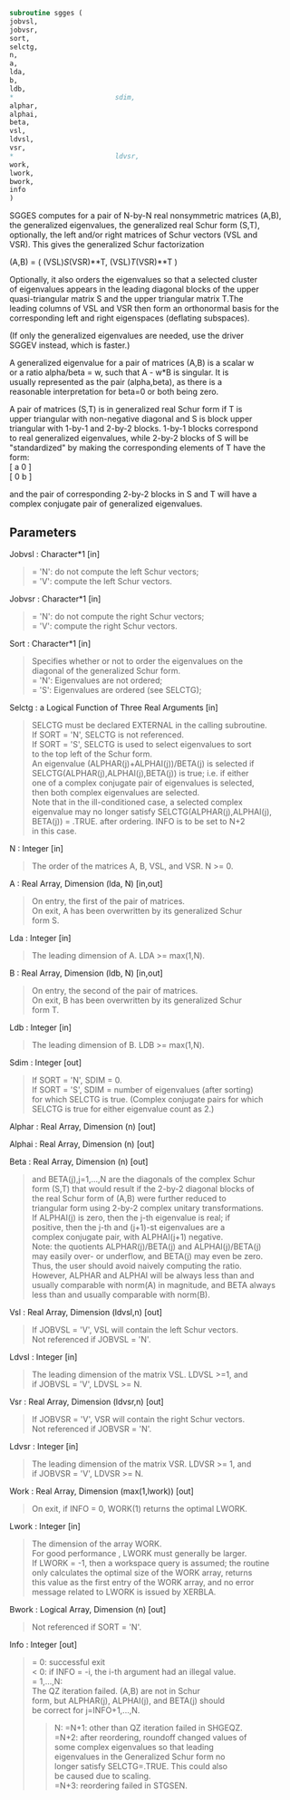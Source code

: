 ```fortran  
subroutine sgges (  
jobvsl,  
jobvsr,  
sort,  
selctg,  
n,  
a,  
lda,  
b,  
ldb,  
*                         sdim,  
alphar,  
alphai,  
beta,  
vsl,  
ldvsl,  
vsr,  
*                         ldvsr,  
work,  
lwork,  
bwork,  
info  
)  
```  
  
SGGES computes for a pair of N-by-N real nonsymmetric matrices (A,B),  
the generalized eigenvalues, the generalized real Schur form (S,T),  
optionally, the left and/or right matrices of Schur vectors (VSL and  
VSR). This gives the generalized Schur factorization  
  
(A,B) = ( (VSL)*S*(VSR)**T, (VSL)*T*(VSR)**T )  
  
Optionally, it also orders the eigenvalues so that a selected cluster  
of eigenvalues appears in the leading diagonal blocks of the upper  
quasi-triangular matrix S and the upper triangular matrix T.The  
leading columns of VSL and VSR then form an orthonormal basis for the  
corresponding left and right eigenspaces (deflating subspaces).  
  
(If only the generalized eigenvalues are needed, use the driver  
SGGEV instead, which is faster.)  
  
A generalized eigenvalue for a pair of matrices (A,B) is a scalar w  
or a ratio alpha/beta = w, such that  A - w*B is singular.  It is  
usually represented as the pair (alpha,beta), as there is a  
reasonable interpretation for beta=0 or both being zero.  
  
A pair of matrices (S,T) is in generalized real Schur form if T is  
upper triangular with non-negative diagonal and S is block upper  
triangular with 1-by-1 and 2-by-2 blocks.  1-by-1 blocks correspond  
to real generalized eigenvalues, while 2-by-2 blocks of S will be  
"standardized" by making the corresponding elements of T have the  
form:  
[  a  0  ]  
[  0  b  ]  
  
and the pair of corresponding 2-by-2 blocks in S and T will have a  
complex conjugate pair of generalized eigenvalues.  
  
  
## Parameters  
Jobvsl : Character*1 [in]  
> = 'N':  do not compute the left Schur vectors;  
> = 'V':  compute the left Schur vectors.  
  
Jobvsr : Character*1 [in]  
> = 'N':  do not compute the right Schur vectors;  
> = 'V':  compute the right Schur vectors.  
  
Sort : Character*1 [in]  
> Specifies whether or not to order the eigenvalues on the  
> diagonal of the generalized Schur form.  
> = 'N':  Eigenvalues are not ordered;  
> = 'S':  Eigenvalues are ordered (see SELCTG);  
  
Selctg : a Logical Function of Three Real Arguments [in]  
> SELCTG must be declared EXTERNAL in the calling subroutine.  
> If SORT = 'N', SELCTG is not referenced.  
> If SORT = 'S', SELCTG is used to select eigenvalues to sort  
> to the top left of the Schur form.  
> An eigenvalue (ALPHAR(j)+ALPHAI(j))/BETA(j) is selected if  
> SELCTG(ALPHAR(j),ALPHAI(j),BETA(j)) is true; i.e. if either  
> one of a complex conjugate pair of eigenvalues is selected,  
> then both complex eigenvalues are selected.  
> Note that in the ill-conditioned case, a selected complex  
> eigenvalue may no longer satisfy SELCTG(ALPHAR(j),ALPHAI(j),  
> BETA(j)) = .TRUE. after ordering. INFO is to be set to N+2  
> in this case.  
  
N : Integer [in]  
> The order of the matrices A, B, VSL, and VSR.  N >= 0.  
  
A : Real Array, Dimension (lda, N) [in,out]  
> On entry, the first of the pair of matrices.  
> On exit, A has been overwritten by its generalized Schur  
> form S.  
  
Lda : Integer [in]  
> The leading dimension of A.  LDA >= max(1,N).  
  
B : Real Array, Dimension (ldb, N) [in,out]  
> On entry, the second of the pair of matrices.  
> On exit, B has been overwritten by its generalized Schur  
> form T.  
  
Ldb : Integer [in]  
> The leading dimension of B.  LDB >= max(1,N).  
  
Sdim : Integer [out]  
> If SORT = 'N', SDIM = 0.  
> If SORT = 'S', SDIM = number of eigenvalues (after sorting)  
> for which SELCTG is true.  (Complex conjugate pairs for which  
> SELCTG is true for either eigenvalue count as 2.)  
  
Alphar : Real Array, Dimension (n) [out]  
  
Alphai : Real Array, Dimension (n) [out]  
  
Beta : Real Array, Dimension (n) [out]  
> and  BETA(j),j=1,...,N are the diagonals of the complex Schur  
> form (S,T) that would result if the 2-by-2 diagonal blocks of  
> the real Schur form of (A,B) were further reduced to  
> triangular form using 2-by-2 complex unitary transformations.  
> If ALPHAI(j) is zero, then the j-th eigenvalue is real; if  
> positive, then the j-th and (j+1)-st eigenvalues are a  
> complex conjugate pair, with ALPHAI(j+1) negative.  
> Note: the quotients ALPHAR(j)/BETA(j) and ALPHAI(j)/BETA(j)  
> may easily over- or underflow, and BETA(j) may even be zero.  
> Thus, the user should avoid naively computing the ratio.  
> However, ALPHAR and ALPHAI will be always less than and  
> usually comparable with norm(A) in magnitude, and BETA always  
> less than and usually comparable with norm(B).  
  
Vsl : Real Array, Dimension (ldvsl,n) [out]  
> If JOBVSL = 'V', VSL will contain the left Schur vectors.  
> Not referenced if JOBVSL = 'N'.  
  
Ldvsl : Integer [in]  
> The leading dimension of the matrix VSL. LDVSL >=1, and  
> if JOBVSL = 'V', LDVSL >= N.  
  
Vsr : Real Array, Dimension (ldvsr,n) [out]  
> If JOBVSR = 'V', VSR will contain the right Schur vectors.  
> Not referenced if JOBVSR = 'N'.  
  
Ldvsr : Integer [in]  
> The leading dimension of the matrix VSR. LDVSR >= 1, and  
> if JOBVSR = 'V', LDVSR >= N.  
  
Work : Real Array, Dimension (max(1,lwork)) [out]  
> On exit, if INFO = 0, WORK(1) returns the optimal LWORK.  
  
Lwork : Integer [in]  
> The dimension of the array WORK.  
> For good performance , LWORK must generally be larger.  
> If LWORK = -1, then a workspace query is assumed; the routine  
> only calculates the optimal size of the WORK array, returns  
> this value as the first entry of the WORK array, and no error  
> message related to LWORK is issued by XERBLA.  
  
Bwork : Logical Array, Dimension (n) [out]  
> Not referenced if SORT = 'N'.  
  
Info : Integer [out]  
> = 0:  successful exit  
> < 0:  if INFO = -i, the i-th argument had an illegal value.  
> = 1,...,N:  
> The QZ iteration failed.  (A,B) are not in Schur  
> form, but ALPHAR(j), ALPHAI(j), and BETA(j) should  
> be correct for j=INFO+1,...,N.  
> > N:  =N+1: other than QZ iteration failed in SHGEQZ.  
> =N+2: after reordering, roundoff changed values of  
> some complex eigenvalues so that leading  
> eigenvalues in the Generalized Schur form no  
> longer satisfy SELCTG=.TRUE.  This could also  
> be caused due to scaling.  
> =N+3: reordering failed in STGSEN.  
  
